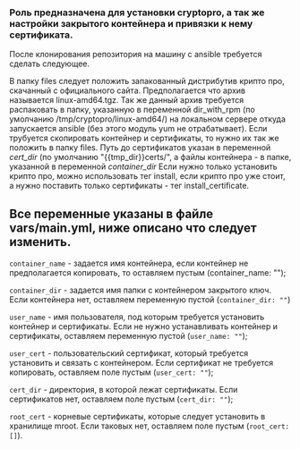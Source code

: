 ### Роль предназначена для установки cryptopro, а так же настройки закрытого контейнера и привязки к нему сертификата.
После клонирования репозитория на машину с ansible требуется сделать следующее.

В папку files следует положить запакованный дистрибутив крипто про, скачанный с официального сайта. Предполагается что архив называется linux-amd64.tgz. 
Так же данный архив требуется распаковать в папку, указанную в переменной dir_with_rpm (по умолчанию /tmp/cryptopro/linux-amd64/) на локальном сервере откуда запускается ansible (без этого модуль yum не отрабатывает).
Если трубуется скопировать контейнер и сертификаты, то нужно их так же положить в папку files.
Путь до сертификатов указан в переменной *cert_dir* (по умолчанию "{{tmp_dir}}certs/", а файлы контейнера - в папке, указанной в переменной *container_dir*
Если нужно только установить крипто про, можно использовать тег install, если крипто про уже стоит, а нужно поставить только сертификаты - тег install_certificate.

## Все переменные указаны в файле vars/main.yml, ниже описано что следует изменить.

```container_name``` -  задается имя контейнера, если контейнер не предполагается копировать, то оставляем пустым (container_name: "");

```container_dir``` - задается имя папки с контейнером закрытого ключ. Если контейнера нет, оставляем переменную пустой (```container_dir: ""```)

```user_name``` - имя пользователя, под которым требуется установить контейнер и сертификаты. Если не нужно устанавливать контейнер и сертификаты, оставляем переменную пустой (```user_name: ""```);

```user_cert``` - пользовательский сертификат, который требуется установить и связать с контейнером. Если сертификат не требуется копировать, оставляем поле пустым (```user_cert: ""```);

```cert_dir``` - директория, в которой лежат сертификаты. Если сертификатов нет, оставляем поле пустым (```cert_dir: ""```);

```root_cert``` - корневые сертификаты, которые следует установить в хранилище mroot. Если таковых нет, оставляем поле пустым (```root_cert: []```).
